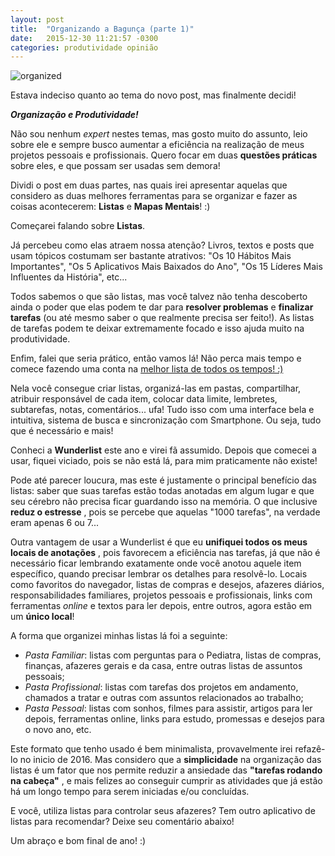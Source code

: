 ```yaml
---
layout: post
title:  "Organizando a Bagunça (parte 1)"
date:   2015-12-30 11:21:57 -0300
categories: produtividade opinião
---
```


![organized](https://devdanilo.files.wordpress.com/2015/12/organized.jpg)

Estava indeciso quanto ao tema do novo post, mas finalmente decidi!

**_Organização e Produtividade!_**

Não sou nenhum _expert_ nestes temas, mas gosto muito do assunto, leio sobre ele e sempre busco aumentar a eficiência na realização de meus projetos pessoais e profissionais. Quero focar em duas **questões práticas** sobre eles, e que possam ser usadas sem demora!

Dividi o post em duas partes, nas quais irei apresentar aquelas que considero as duas melhores ferramentas para se organizar e fazer as coisas acontecerem: **Listas** e **Mapas Mentais**! :)

Começarei falando sobre **Listas**.

Já percebeu como elas atraem nossa atenção? Livros, textos e posts que usam tópicos costumam ser bastante atrativos: "Os 10 Hábitos Mais Importantes", "Os 5 Aplicativos Mais Baixados do Ano", "Os 15 Líderes Mais Influentes da História", etc...

Todos sabemos o que são listas, mas você talvez não tenha descoberto ainda o poder que elas podem te dar para **resolver problemas** e **finalizar tarefas** (ou até mesmo saber o que realmente precisa ser feito!). As listas de tarefas podem te deixar extremamente focado e isso ajuda muito na produtividade.

Enfim, falei que seria prático, então vamos lá! Não perca mais tempo e comece fazendo uma conta na [melhor lista de todos os tempos! :)](https://www.wunderlist.com/)

Nela você consegue criar listas, organizá-las em pastas, compartilhar, atribuir responsável de cada item, colocar data limite, lembretes, subtarefas, notas, comentários... ufa! Tudo isso com uma interface bela e intuitiva, sistema de busca e sincronização com Smartphone. Ou seja, tudo que é necessário e mais!

Conheci a **Wunderlist** este ano e virei fã assumido. Depois que comecei a usar, fiquei viciado, pois se não está lá, para mim praticamente não existe!

Pode até parecer loucura, mas este é justamente o principal benefício das listas: saber que suas tarefas estão todas anotadas em algum lugar e que seu cérebro não precisa ficar guardando isso na memória. O que inclusive **reduz o estresse** , pois se percebe que aquelas "1000 tarefas", na verdade eram apenas 6 ou 7...

Outra vantagem de usar a Wunderlist é que eu **unifiquei todos os meus locais de anotações** , pois favorecem a eficiência nas tarefas, já que não é necessário ficar lembrando exatamente onde você anotou aquele item específico, quando precisar lembrar os detalhes para resolvê-lo. Locais como favoritos do navegador, listas de compras e desejos, afazeres diários, responsabilidades familiares, projetos pessoais e profissionais, links com ferramentas _online_ e textos para ler depois, entre outros, agora estão em um **único local**!

A forma que organizei minhas listas lá foi a seguinte:
- _Pasta Familiar_: listas com perguntas para o Pediatra, listas de compras, finanças, afazeres gerais e da casa, entre outras listas de assuntos pessoais;
- _Pasta Profissional_: listas com tarefas dos projetos em andamento, chamados a tratar e outras com assuntos relacionados ao trabalho;
- _Pasta Pessoal_: listas com sonhos, filmes para assistir, artigos para ler depois, ferramentas online, links para estudo, promessas e desejos para o novo ano, etc.

Este formato que tenho usado é bem minimalista, provavelmente irei refazê-lo no inicio de 2016. Mas considero que a **simplicidade** na organização das listas é um fator que nos permite reduzir a ansiedade das **"tarefas rodando na cabeça"** , e mais felizes ao conseguir cumprir as atividades que já estão há um longo tempo para serem iniciadas e/ou concluídas.

E você, utiliza listas para controlar seus afazeres? Tem outro aplicativo de listas para recomendar? Deixe seu comentário abaixo!

Um abraço e bom final de ano! :)
